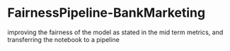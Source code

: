 # FairnessPipeline-BankMarketing
 improving the fairness of the model as stated in the mid term metrics, and transferring the notebook to a pipeline
